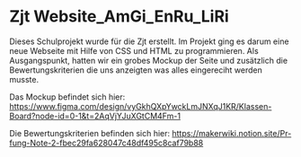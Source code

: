 # Zjt Website_AmGi_EnRu_LiRi
 Dieses Schulprojekt wurde für die Zjt erstellt. Im Projekt ging es darum eine neue Webseite mit Hilfe von CSS und HTML zu programmieren. Als Ausgangspunkt, hatten wir ein grobes Mockup der Seite und zusätzlich die Bewertungskriterien die uns anzeigten was alles eingereciht werden musste.

Das Mockup befindet sich hier: https://www.figma.com/design/vyGkhQXpYwckLmJNXqJ1KR/Klassen-Board?node-id=0-1&t=2AqVjYJuXGtCM4Fm-1

Die Bewertungskriterien befinden sich hier: https://makerwiki.notion.site/Pr-fung-Note-2-fbec29fa628047c48df495c8caf79b88

